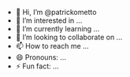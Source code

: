- 👋 Hi, I’m @patrickometto
- 👀 I’m interested in ...
- 🌱 I’m currently learning ...
- 💞️ I’m looking to collaborate on ...
- 📫 How to reach me ...
- 😄 Pronouns: ...
- ⚡ Fun fact: ...

<!---
patrickometto/patrickometto is a ✨ special ✨ repository because its `README.md` (this file) appears on your GitHub profile.
You can click the Preview link to take a look at your changes.
--->
